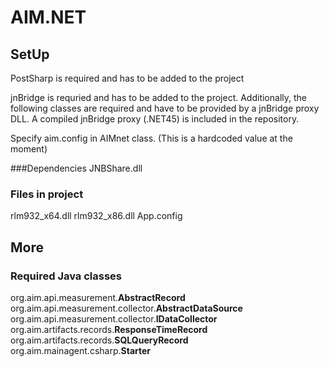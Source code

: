 # AIM.NET

## SetUp

PostSharp is required and has to be added to the project

jnBridge is requried and has to be added to the project. Additionally, the following classes are required and have to be provided by a jnBridge proxy DLL.
A compiled jnBridge proxy (.NET45) is included in the repository.

Specify aim.config in AIMnet class. (This is a hardcoded value at the moment)

###Dependencies
JNBShare.dll

### Files in project
rlm932_x64.dll
rlm932_x86.dll
App.config

## More

### Required Java classes
org.aim.api.measurement.**AbstractRecord**
org.aim.api.measurement.collector.**AbstractDataSource**
org.aim.api.measurement.collector.**IDataCollector**
org.aim.artifacts.records.**ResponseTimeRecord**
org.aim.artifacts.records.**SQLQueryRecord**
org.aim.mainagent.csharp.**Starter**